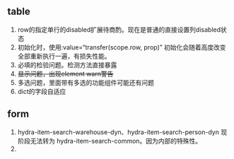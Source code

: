 ## table
1. row的指定单行的disabled扩展待商酌。现在是普通的直接设置列disabled状态
2. 初始化时，使用:value=“transfer(scope.row, prop)” 初始化会随着高度改变全部重新执行一遍，有损失性能。
3. 必填的检验问题。检测方法直接暴露
4. ~~显示问题，出现element warn警告~~
5. 多选问题，里面带有多选的功能组件可能还有问题
6. dict的字段自适应


## form
1. hydra-item-search-warehouse-dyn、hydra-item-search-person-dyn 现阶段无法转为 hydra-item-search-common。因为内部的特殊性。
2. 
